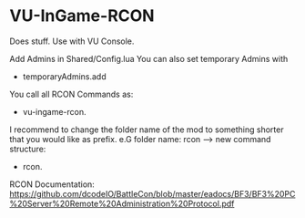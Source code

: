 # VU-InGame-RCON
Does stuff.
Use with VU Console.

Add Admins in Shared/Config.lua
You can also set temporary Admins with 
  - temporaryAdmins.add <name>

You call all RCON Commands as:
  - vu-ingame-rcon.<command> <value>

I recommend to change the folder name of the mod to something shorter that you would like as prefix.
e.G folder name: rcon
--> new command structure: 
  - rcon.<command> <value>


RCON Documentation:
https://github.com/dcodeIO/BattleCon/blob/master/eadocs/BF3/BF3%20PC%20Server%20Remote%20Administration%20Protocol.pdf

